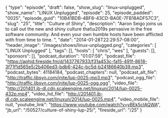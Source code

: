 {
  "type": "episode",
  "draft": false,
  "show_slug": "linux-unplugged",
  "show_name": "LINUX Unplugged",
  "episode": 25,
  "episode_padded": "0025",
  "episode_guid": "10B41BDB-4BF8-43CD-BA0E-7FB18ADF57C3",
  "slug": "25",
  "title": "Culture of Shiny",
  "description": "Aaron Seigo joins us to call out the new and shiny culture that\u2019s pervasive in the free software community. And even your own humble hosts have been afflicted with from time to time. ",
  "date": "2014-01-28T22:29:57-08:00",
  "header_image": "/images/shows/linux-unplugged.png",
  "categories": [
    "LINUX Unplugged"
  ],
  "tags": [],
  "hosts": [
    "chris",
    "wes"
  ],
  "guests": [],
  "sponsors": [],
  "podcast_duration": "01:07:59",
  "podcast_file": "https://aphid.fireside.fm/d/1437767933/f31a453c-fa15-491f-8618-3f71f1d565e5/2b406ed3-bdb6-424c-bc5d-b24186640b39.mp3",
  "podcast_bytes": 41184184,
  "podcast_chapters": null,
  "podcast_alt_file": "http://traffic.libsyn.com/jnite/lup-0025-mp3.mp3",
  "podcast_ogg_file": "http://traffic.libsyn.com/jnite/lup-0025-ogg.ogg",
  "video_file": "http://201401.jb-dl.cdn.scaleengine.net/linuxun/2014/lup-0025-432p.mp4",
  "video_hd_file": "http://201401.jb-dl.cdn.scaleengine.net/linuxun/2014/lup-0025.mp4",
  "video_mobile_file": null,
  "youtube_link": "https://www.youtube.com/watch?v=yBEk5clAQWA",
  "jb_url": "/50527/culture-of-shiny-lup-25/",
  "fireside_url": "/25"
}

